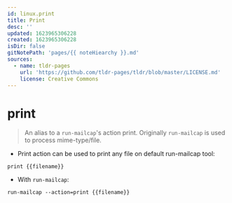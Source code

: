 ```yaml
---
id: linux.print
title: Print
desc: ''
updated: 1623965306228
created: 1623965306228
isDir: false
gitNotePath: 'pages/{{ noteHiearchy }}.md'
sources:
  - name: tldr-pages
    url: 'https://github.com/tldr-pages/tldr/blob/master/LICENSE.md'
    license: Creative Commons
---
```

# print

> An alias to a `run-mailcap`'s action print.
> Originally `run-mailcap` is used to process mime-type/file.

- Print action can be used to print any file on default run-mailcap tool:

`print {{filename}}`

- With `run-mailcap`:

`run-mailcap --action=print {{filename}}`

